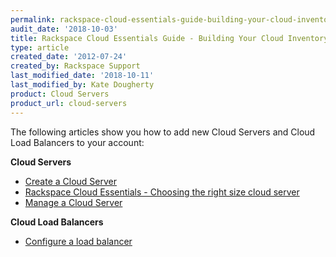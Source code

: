 ```yaml
---
permalink: rackspace-cloud-essentials-guide-building-your-cloud-inventory
audit_date: '2018-10-03'
title: Rackspace Cloud Essentials Guide - Building Your Cloud Inventory
type: article
created_date: '2012-07-24'
created_by: Rackspace Support
last_modified_date: '2018-10-11'
last_modified_by: Kate Dougherty
product: Cloud Servers
product_url: cloud-servers
---
```


The following articles show you how to add new Cloud Servers and Cloud Load
Balancers to your account:

**Cloud Servers**

- [Create a Cloud Server](https://docs-ospc.rackspace.com/support/how-to/cloud-servers/create-a-cloud-server)
- [Rackspace Cloud Essentials - Choosing the right size cloud
  server](https://docs-ospc.rackspace.com/support/how-to/cloud-servers/rackspace-cloud-essentials-choosing-the-right-size-cloud-server)
- [Manage a Cloud Server](https://docs-ospc.rackspace.com/support/how-to/cloud-servers/manage-a-cloud-server/)

**Cloud Load Balancers**

- [Configure a load balancer](https://docs-ospc.rackspace.com/support/how-to/cloud-load-balancers/configure-a-load-balancer)
